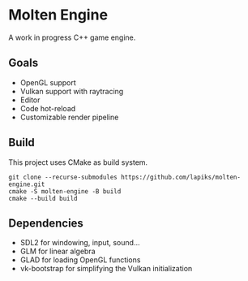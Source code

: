 # Molten Engine
A work in progress C++ game engine.

## Goals
- OpenGL support
- Vulkan support with raytracing
- Editor
- Code hot-reload
- Customizable render pipeline

## Build
This project uses CMake as build system.
```
git clone --recurse-submodules https://github.com/lapiks/molten-engine.git
cmake -S molten-engine -B build
cmake --build build 
```

## Dependencies
- SDL2 for windowing, input, sound...
- GLM for linear algebra
- GLAD for loading OpenGL functions
- vk-bootstrap for simplifying the Vulkan initialization
